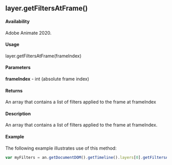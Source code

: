 ## layer.getFiltersAtFrame()	

#### Availability

Adobe Animate 2020.

#### Usage

layer.getFiltersAtFrame(frameIndex)		

#### Parameters

**frameIndex** - int (absolute frame index)	

#### Returns

An array that contains a list of filters applied to the frame at frameIndex

#### Description

An array that contains a list of filters applied to the frame at frameIndex. 

#### Example

The following example illustrates use of this method:


```javascript
var myFilters = an.getDocumentDOM().getTimeline().layers[0].getFiltersAtFrame(0);	
```